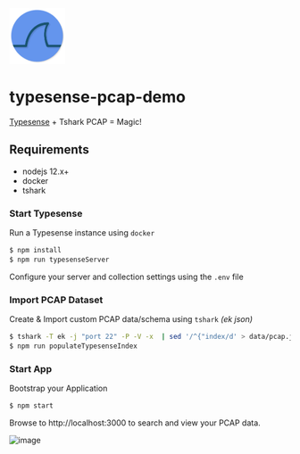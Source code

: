 <img src="https://github.com/lmangani/typesense-pcap-demo/blob/main/favicon.png?raw=true" width=100 />

# typesense-pcap-demo

[Typesense](https://typesense.org/) + Tshark PCAP = Magic!

## Requirements
- nodejs 12.x+
- docker
- tshark

### Start Typesense
Run a Typesense instance using `docker`
```sh
$ npm install
$ npm run typesenseServer
```

Configure your server and collection settings using the `.env` file


### Import PCAP Dataset
Create & Import custom PCAP data/schema using `tshark` _(ek json)_
```sh
$ tshark -T ek -j "port 22" -P -V -x  | sed '/^{"index/d' > data/pcap.json
$ npm run populateTypesenseIndex
```

### Start App
Bootstrap your Application
```sh
$ npm start
```
Browse to http://localhost:3000 to search and view your PCAP data.

![image](https://user-images.githubusercontent.com/1423657/118392484-46603280-b63a-11eb-9d4a-8a1f643c631e.png)



